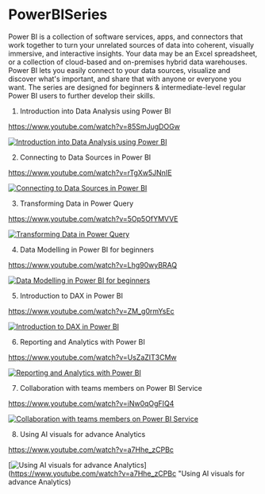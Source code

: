 # PowerBISeries
Power BI is a collection of software services, apps, and connectors that work together to turn your unrelated sources of data into coherent, visually immersive, and interactive insights. Your data may be an Excel spreadsheet, or a collection of cloud-based and on-premises hybrid data warehouses. Power BI lets you easily connect to your data sources, visualize and discover what's important, and share that with anyone or everyone you want. 
The series are designed for beginners & intermediate-level regular Power BI users to further develop their skills. 

1. Introduction into Data Analysis using Power BI

https://www.youtube.com/watch?v=85SmJugDOGw

[![Introduction into Data Analysis using Power BI](https://img.youtube.com/vi/85SmJugDOGw/0.jpg)](https://www.youtube.com/watch?v=85SmJugDOGw "Introduction into Data Analysis using Power BI")

2. Connecting to Data Sources in Power BI

https://www.youtube.com/watch?v=rTgXw5JNnIE

[![Connecting to Data Sources in Power BI](https://img.youtube.com/vi/rTgXw5JNnIE/0.jpg)](https://www.youtube.com/watch?v=rTgXw5JNnIE "Connecting to Data Sources in Power BI")

3. Transforming Data in Power Query

https://www.youtube.com/watch?v=5Op5OfYMVVE

[![Transforming Data in Power Query](https://img.youtube.com/vi/5Op5OfYMVVE/0.jpg)](https://www.youtube.com/watch?v=5Op5OfYMVVE "Transforming Data in Power Query")

4. Data Modelling in Power BI for beginners

https://www.youtube.com/watch?v=Lhg90wyBRAQ

[![Data Modelling in Power BI for beginners](https://img.youtube.com/vi/Lhg90wyBRAQ/0.jpg)](https://www.youtube.com/watch?v=Lhg90wyBRAQ "Data Modelling in Power BI for beginners")

5. Introduction to DAX in Power BI

https://www.youtube.com/watch?v=ZM_g0rmYsEc

[![Introduction to DAX in Power BI](https://img.youtube.com/vi/ZM_g0rmYsEc/0.jpg)](https://www.youtube.com/watch?v=ZM_g0rmYsEc "Introduction to DAX in Power BI")

6. Reporting and Analytics with Power BI

https://www.youtube.com/watch?v=UsZaZIT3CMw

[![Reporting and Analytics with Power BI](https://img.youtube.com/vi/UsZaZIT3CMw/0.jpg)](https://www.youtube.com/watch?v=UsZaZIT3CMw "Reporting and Analytics with Power BI")

7. Collaboration with teams members on Power BI Service

https://www.youtube.com/watch?v=iNw0qOgFIQ4

[![Collaboration with teams members on Power BI Service](https://img.youtube.com/vi/iNw0qOgFIQ4/0.jpg)](https://www.youtube.com/watch?v=iNw0qOgFIQ4 "Collaboration with teams members on Power BI Service")

8. Using AI visuals for advance Analytics

https://www.youtube.com/watch?v=a7Hhe_zCPBc

[![Using AI visuals for advance Analytics](https://img.youtube.com/vi/a7Hhe_zCPBc/0.jpg)](https://www.youtube.com/watch?v=a7Hhe_zCPBc "Using AI visuals for advance Analytics)




